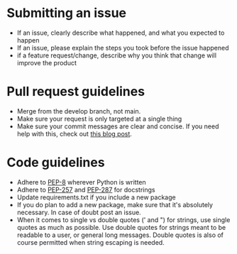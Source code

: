 # Submitting an issue

- If an issue, clearly describe what happened, and what you expected to happen
- If an issue, please explain the steps you took before the issue happened
- if a feature request/change, describe why you think that change will improve the product

# Pull request guidelines

- Merge from the develop branch, not main.
- Make sure your request is only targeted at a single thing
- Make sure your commit messages are clear and concise. If you need help with this, check out [this blog post](https://chris.beams.io/posts/git-commit/).

# Code guidelines

- Adhere to [PEP-8](https://www.python.org/dev/peps/pep-0008/) wherever Python is written
- Adhere to [PEP-257](https://www.python.org/dev/peps/pep-0257/) and 
[PEP-287](https://www.python.org/dev/peps/pep-0287/) for docstrings
- Update requirements.txt if you include a new package 
- If you do plan to add a new package, make sure that it's absolutely necessary. In case of doubt post an issue.
- When it comes to single vs double quotes (' and ") for strings, use single quotes as much as possible. Use double 
quotes for strings meant to be readable to a user, or general long messages. Double quotes is also of course permitted 
when string escaping is needed.
